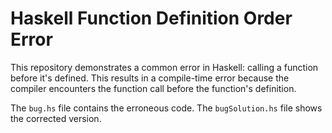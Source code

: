 # Haskell Function Definition Order Error

This repository demonstrates a common error in Haskell: calling a function before it's defined.  This results in a compile-time error because the compiler encounters the function call before the function's definition.

The `bug.hs` file contains the erroneous code. The `bugSolution.hs` file shows the corrected version. 
